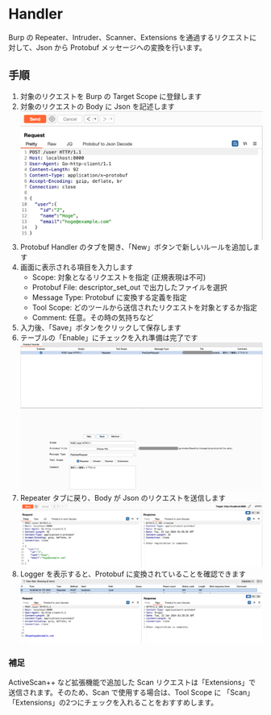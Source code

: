 # Handler

Burp の Repeater、Intruder、Scanner、Extensions を通過するリクエストに対して、Json から Protobuf メッセージへの変換を行います。

## 手順

1. 対象のリクエストを Burp の Target Scope に登録します
1. 対象のリクエストの Body に Json を記述します
![](./image/handler-json.png)
1. Protobuf Handler のタブを開き、「New」ボタンで新しいルールを追加します
1. 画面に表示される項目を入力します
    - Scope: 対象となるリクエストを指定 (正規表現は不可)
    - Protobuf File: descriptor_set_out で出力したファイルを選択
    - Message Type: Protobuf に変換する定義を指定
    - Tool Scope: どのツールから送信されたリクエストを対象とするか指定
    - Comment: 任意。その時の気持ちなど
1. 入力後、「Save」ボタンをクリックして保存します
1. テーブルの「Enable」にチェックを入れ準備は完了です
![](./image/handler-rule.png)
1. Repeater タブに戻り、Body が Json のリクエストを送信します
![](./image/handler-send.png)
1. Logger を表示すると、Protobuf に変換されていることを確認できます
![](./image/handler-log.png)

### 補足

ActiveScan++ など拡張機能で追加した Scan リクエストは「Extensions」で送信されます。そのため、Scan で使用する場合は、Tool Scope に 「Scan」「Extensions」の2つにチェックを入れることをおすすめします。